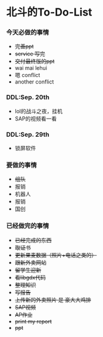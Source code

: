 北斗的To-Do-List
==================

### 今天必做的事情

- ~~完善ppt~~
- ~~service 写完~~
- ~~交付最终版的ppt~~
- wai mai  lehui
- 嗯 conflict
- another conflict

### DDL:Sep. 20th

- lol的战斗之夜，挂机
- SAP的视频看一看

### DDL:Sep. 29th

- 锁屏软件


### 要做的事情

- ~~组队~~
- 报销
- 机器人
- 报销
- 国创
    

### 已经做完的事情

- ~~已经完成的东西~~
- ~~取证书~~
- ~~更新果麦数据（照片+电话之类的）~~
- ~~跟新外卖网站~~
- ~~留学生迎新~~
- ~~看libgdx代码~~
- ~~整理知识~~
- ~~写报告~~
- ~~上传新的外卖照片 是 豪大大鸡排~~
- ~~SAP视频~~
- ~~AP作业~~
- ~~print my report~~
- ~~ppt~~

